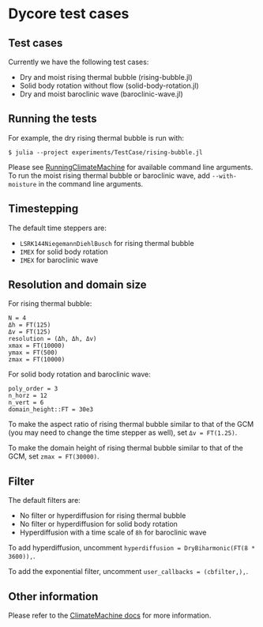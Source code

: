 # Dycore test cases

## Test cases
Currently we have the following test cases:
- Dry and moist rising thermal bubble (rising-bubble.jl)
- Solid body rotation without flow (solid-body-rotation.jl)
- Dry and moist baroclinic wave (baroclinic-wave.jl)

## Running the tests
For example, the dry rising thermal bubble is run with:
```
$ julia --project experiments/TestCase/rising-bubble.jl
``` 
Please see [RunningClimateMachine](https://clima.github.io/ClimateMachine.jl/latest/GettingStarted/RunningClimateMachine/)
for available command line arguments. To run the moist rising thermal bubble or baroclinic wave, add `--with-moisture`
in the command line arguments.

## Timestepping
The default time steppers are:
- `LSRK144NiegemannDiehlBusch` for rising thermal bubble
- `IMEX` for solid body rotation
- `IMEX` for baroclinic wave

## Resolution and domain size
For rising thermal bubble:
```
N = 4
Δh = FT(125)
Δv = FT(125)
resolution = (Δh, Δh, Δv)
xmax = FT(10000)
ymax = FT(500)
zmax = FT(10000)
```
For solid body rotation and baroclinic wave:
```
poly_order = 3
n_horz = 12
n_vert = 6
domain_height::FT = 30e3
```

To make the aspect ratio of rising thermal bubble similar to that of the GCM 
(you may need to change the time stepper as well), set `Δv = FT(1.25)`.

To make the domain height of rising thermal bubble similar to that of the GCM,
set `zmax = FT(30000)`.

## Filter
The default filters are:
- No filter or hyperdiffusion for rising thermal bubble
- No filter or hyperdiffusion for solid body rotation
- Hyperdiffusion with a time scale of `8h` for baroclinic wave

To add hyperdiffusion, uncomment `hyperdiffusion = DryBiharmonic(FT(8 * 3600)),`.

To add the exponential filter, uncomment `user_callbacks = (cbfilter,),`.

## Other information
Please refer to the [ClimateMachine docs](https://clima.github.io/ClimateMachine.jl/latest/)
for more information.

